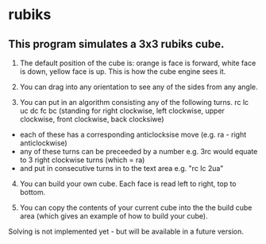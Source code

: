 # rubiks
## This program simulates a 3x3 rubiks cube.

1. The default position of the cube is: orange is face is forward, white face is down, yellow face is up. This is how the cube engine sees it. 

2. You can drag into any orientation to see any of the sides from any angle.

3. You can put in an algorithm consisting any of the following turns.
  rc lc uc dc fc bc (standing for right clockwise, left clockwise, upper clockwise, front clockwise, back clocksiwe)
  - each of these has a corresponding anticlocksise move (e.g. ra - right anticlockwise)
  - any of these turns can be preceeded by a number e.g. 3rc would equate to 3 right clockwise turns (which = ra)
  - and put in consecutive turns in to the text area e.g. "rc lc 2ua" 
  
4. You can build your own cube. Each face is read left to right, top to bottom.
  
5. You can copy the contents of your current cube into the the build cube area (which gives an example of how to build your cube).
 
Solving is not implemented yet - but will be available in a future version.
